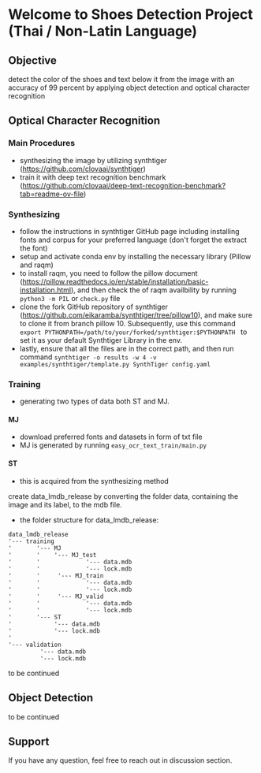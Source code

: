 # Welcome to Shoes Detection Project (Thai / Non-Latin Language) 

## Objective

detect the color of the shoes and text below it from the image with an accuracy of 99 percent by applying object detection and optical character recognition

## Optical Character Recognition

### Main Procedures
- synthesizing the image by utilizing synthtiger (https://github.com/clovaai/synthtiger)
- train it with deep text recognition benchmark (https://github.com/clovaai/deep-text-recognition-benchmark?tab=readme-ov-file)

### Synthesizing

- follow the instructions in synthtiger GitHub page including installing fonts and corpus for your preferred language (don't forget the extract the font)
- setup and activate conda env by installing the necessary library (Pillow and raqm)
- to install raqm, you need to follow the pillow document (https://pillow.readthedocs.io/en/stable/installation/basic-installation.html), and then check the of raqm availbility by running `python3 -m PIL` or `check.py` file
- clone the fork GitHub repository of synthtiger (https://github.com/eikaramba/synthtiger/tree/pillow10), and make sure to clone it from branch pillow 10. Subsequently, use this command `export PYTHONPATH=/path/to/your/forked/synthtiger:$PYTHONPATH
` to set it as your default Synthtiger Library in the env.
- lastly, ensure that all the files are in the correct path, and then run command `synthtiger -o results -w 4 -v examples/synthtiger/template.py SynthTiger config.yaml`

### Training

- generating two types of data both ST and MJ.

#### MJ
- download preferred fonts and datasets in form of txt file
- MJ is generated by running `easy_ocr_text_train/main.py`

#### ST
- this is acquired from the synthesizing method

create data_lmdb_release by converting the folder data, containing the image and its label, to the mdb file.

- the folder structure for data_lmdb_release:
```
data_lmdb_release
'--- training
'       '--- MJ
'       '    '--- MJ_test
'       '             '--- data.mdb
'       '             '--- lock.mdb
'       '     '--- MJ_train
'       '             '--- data.mdb
'       '             '--- lock.mdb
'       '     '--- MJ_valid
'       '             '--- data.mdb
'       '             '--- lock.mdb
'       '--- ST
'            '--- data.mdb
'            '--- lock.mdb
'
'--- validation
         '--- data.mdb
         '--- lock.mdb
```

to be continued


## Object Detection

to be continued

## Support
If you have any question, feel free to reach out in discussion section.
